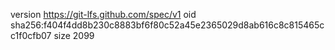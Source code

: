 version https://git-lfs.github.com/spec/v1
oid sha256:f404f4dd8b230c8883bf6f80c52a45e2365029d8ab616c8c815465cc1f0cfb07
size 2099

